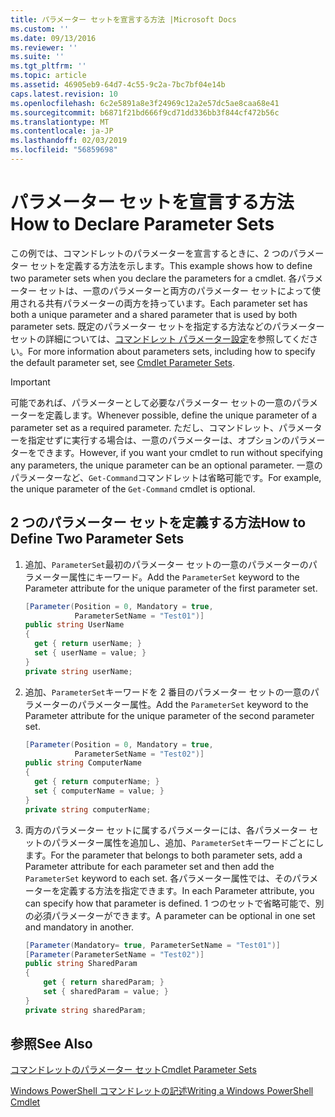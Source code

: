 ```yaml
---
title: パラメーター セットを宣言する方法 |Microsoft Docs
ms.custom: ''
ms.date: 09/13/2016
ms.reviewer: ''
ms.suite: ''
ms.tgt_pltfrm: ''
ms.topic: article
ms.assetid: 46905eb9-64d7-4c55-9c2a-7bc7bf04e14b
caps.latest.revision: 10
ms.openlocfilehash: 6c2e5891a8e3f24969c12a2e57dc5ae8caa68e41
ms.sourcegitcommit: b6871f21bd666f9cd71dd336bb3f844cf472b56c
ms.translationtype: MT
ms.contentlocale: ja-JP
ms.lasthandoff: 02/03/2019
ms.locfileid: "56859698"
---
```

# <a name="how-to-declare-parameter-sets"></a><span data-ttu-id="03a55-102">パラメーター セットを宣言する方法</span><span class="sxs-lookup"><span data-stu-id="03a55-102">How to Declare Parameter Sets</span></span>

<span data-ttu-id="03a55-103">この例では、コマンドレットのパラメーターを宣言するときに、2 つのパラメーター セットを定義する方法を示します。</span><span class="sxs-lookup"><span data-stu-id="03a55-103">This example shows how to define two parameter sets when you declare the parameters for a cmdlet.</span></span> <span data-ttu-id="03a55-104">各パラメーター セットは、一意のパラメーターと両方のパラメーター セットによって使用される共有パラメーターの両方を持っています。</span><span class="sxs-lookup"><span data-stu-id="03a55-104">Each parameter set has both a unique parameter and a shared parameter that is used by both parameter sets.</span></span> <span data-ttu-id="03a55-105">既定のパラメーター セットを指定する方法などのパラメーター セットの詳細については、[コマンドレット パラメーター設定](./cmdlet-parameter-sets.md)を参照してください。</span><span class="sxs-lookup"><span data-stu-id="03a55-105">For more information about parameters sets, including how to specify the default parameter set, see [Cmdlet Parameter Sets](./cmdlet-parameter-sets.md).</span></span>

> [!IMPORTANT]
> <span data-ttu-id="03a55-106">可能であれば、パラメーターとして必要なパラメーター セットの一意のパラメーターを定義します。</span><span class="sxs-lookup"><span data-stu-id="03a55-106">Whenever possible, define the unique parameter of a parameter set as a required parameter.</span></span> <span data-ttu-id="03a55-107">ただし、コマンドレット、パラメーターを指定せずに実行する場合は、一意のパラメーターは、オプションのパラメーターをできます。</span><span class="sxs-lookup"><span data-stu-id="03a55-107">However, if you want your cmdlet to run without specifying any parameters, the unique parameter can be an optional parameter.</span></span> <span data-ttu-id="03a55-108">一意のパラメーターなど、`Get-Command`コマンドレットは省略可能です。</span><span class="sxs-lookup"><span data-stu-id="03a55-108">For example, the unique parameter of the `Get-Command` cmdlet is optional.</span></span>

## <a name="how-to-define-two-parameter-sets"></a><span data-ttu-id="03a55-109">2 つのパラメーター セットを定義する方法</span><span class="sxs-lookup"><span data-stu-id="03a55-109">How to Define Two Parameter Sets</span></span>

1. <span data-ttu-id="03a55-110">追加、`ParameterSet`最初のパラメーター セットの一意のパラメーターのパラメーター属性にキーワード。</span><span class="sxs-lookup"><span data-stu-id="03a55-110">Add the `ParameterSet` keyword to the Parameter attribute for the unique parameter of the first parameter set.</span></span>

   ```csharp
   [Parameter(Position = 0, Mandatory = true,
              ParameterSetName = "Test01")]
   public string UserName
   {
     get { return userName; }
     set { userName = value; }
   }
   private string userName;
   ```

2. <span data-ttu-id="03a55-111">追加、`ParameterSet`キーワードを 2 番目のパラメーター セットの一意のパラメーターのパラメーター属性。</span><span class="sxs-lookup"><span data-stu-id="03a55-111">Add the `ParameterSet` keyword to the Parameter attribute for the unique parameter of the second parameter set.</span></span>

   ```csharp
   [Parameter(Position = 0, Mandatory = true,
              ParameterSetName = "Test02")]
   public string ComputerName
   {
     get { return computerName; }
     set { computerName = value; }
   }
   private string computerName;
   ```

3. <span data-ttu-id="03a55-112">両方のパラメーター セットに属するパラメーターには、各パラメーター セットのパラメーター属性を追加し、追加、`ParameterSet`キーワードごとにします。</span><span class="sxs-lookup"><span data-stu-id="03a55-112">For the parameter that belongs to both parameter sets, add a Parameter attribute for each parameter set and then add the `ParameterSet` keyword to each set.</span></span> <span data-ttu-id="03a55-113">各パラメーター属性では、そのパラメーターを定義する方法を指定できます。</span><span class="sxs-lookup"><span data-stu-id="03a55-113">In each Parameter attribute, you can specify how that parameter is defined.</span></span> <span data-ttu-id="03a55-114">1 つのセットで省略可能で、別の必須パラメーターができます。</span><span class="sxs-lookup"><span data-stu-id="03a55-114">A parameter can be optional in one set and mandatory in another.</span></span>

   ```csharp
   [Parameter(Mandatory= true, ParameterSetName = "Test01")]
   [Parameter(ParameterSetName = "Test02")]
   public string SharedParam
   {
       get { return sharedParam; }
       set { sharedParam = value; }
   }
   private string sharedParam;
   ```

## <a name="see-also"></a><span data-ttu-id="03a55-115">参照</span><span class="sxs-lookup"><span data-stu-id="03a55-115">See Also</span></span>

[<span data-ttu-id="03a55-116">コマンドレットのパラメーター セット</span><span class="sxs-lookup"><span data-stu-id="03a55-116">Cmdlet Parameter Sets</span></span>](./cmdlet-parameter-sets.md)

[<span data-ttu-id="03a55-117">Windows PowerShell コマンドレットの記述</span><span class="sxs-lookup"><span data-stu-id="03a55-117">Writing a Windows PowerShell Cmdlet</span></span>](./writing-a-windows-powershell-cmdlet.md)
